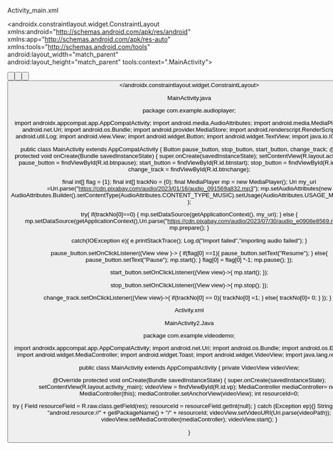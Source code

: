 Activity_main.xml

<?xml version="1.0" encoding="utf-8"?>
<androidx.constraintlayout.widget.ConstraintLayout
xmlns:android="http://schemas.android.com/apk/res/android"
xmlns:app="http://schemas.android.com/apk/res-auto"
xmlns:tools="http://schemas.android.com/tools"
android:layout_width="match_parent"
android:layout_height="match_parent"
tools:context=".MainActivity">

<Button
android:id="@+id/btnstart"
android:layout_width="wrap_content"
android:layout_height="wrap_content"
android:text="Start"
app:layout_constraintBottom_toBottomOf="parent"
app:layout_constraintEnd_toEndOf="parent"
app:layout_constraintHorizontal_bias="0.125"
app:layout_constraintStart_toStartOf="parent"
app:layout_constraintTop_toTopOf="parent"
app:layout_constraintVertical_bias="0.525" />

<Button
android:id="@+id/btnstop"
android:layout_width="wrap_content"
android:layout_height="wrap_content"
android:text="Stop"
app:layout_constraintBottom_toBottomOf="parent"
app:layout_constraintEnd_toEndOf="parent"
app:layout_constraintHorizontal_bias="0.871"
app:layout_constraintStart_toStartOf="parent"
app:layout_constraintTop_toTopOf="parent"
app:layout_constraintVertical_bias="0.525" />

<Button
android:id="@+id/btnpause"
android:layout_width="wrap_content"
android:layout_height="wrap_content"
android:text="Pause"
app:layout_constraintBottom_toBottomOf="parent"
app:layout_constraintEnd_toEndOf="parent"
app:layout_constraintStart_toStartOf="parent"
app:layout_constraintTop_toTopOf="parent"
app:layout_constraintVertical_bias="0.525" />

<TextView
android:id="@+id/title"
android:layout_width="wrap_content"
android:layout_height="wrap_content"
android:fontFamily="sans-serif-medium"
android:text="Audio Player"
android:textSize="28dp"
app:layout_constraintBottom_toBottomOf="parent"
app:layout_constraintEnd_toEndOf="parent"
app:layout_constraintStart_toStartOf="parent"
app:layout_constraintTop_toTopOf="parent"
app:layout_constraintVertical_bias="0.075" />

<TextView
android:id="@+id/audioname"
android:layout_width="wrap_content"
android:layout_height="wrap_content"
android:fontFamily="sans-serif-medium"
android:text="Get rick rolled"
android:textSize="24dp"
android:textStyle="italic"
app:layout_constraintBottom_toBottomOf="parent"
app:layout_constraintEnd_toEndOf="parent"
app:layout_constraintHorizontal_bias="0.536"
app:layout_constraintStart_toStartOf="parent"
app:layout_constraintTop_toTopOf="parent"
app:layout_constraintVertical_bias="0.349" />

<Button
android:id="@+id/btnchange"
android:layout_width="151dp"
android:layout_height="40dp"
android:text="Change track"
app:layout_constraintBottom_toBottomOf="parent"
app:layout_constraintEnd_toEndOf="parent"
app:layout_constraintHorizontal_bias="0.498"
app:layout_constraintStart_toStartOf="parent"
app:layout_constraintTop_toTopOf="parent"
app:layout_constraintVertical_bias="0.71" />
</androidx.constraintlayout.widget.ConstraintLayout>


MainActivity.java

package com.example.audioplayer;

import androidx.appcompat.app.AppCompatActivity;
import android.media.AudioAttributes;
import android.media.MediaPlayer;
import android.net.Uri;
import android.os.Bundle;
import android.provider.MediaStore;
import android.renderscript.RenderScript;
import android.util.Log;
import android.view.View;
import android.widget.Button;
import android.widget.TextView;
import java.io.IOException;

public class MainActivity extends AppCompatActivity {
Button pause_button, stop_button, start_button, change_track;
@Override
protected void onCreate(Bundle savedInstanceState) {
super.onCreate(savedInstanceState);
setContentView(R.layout.activity_main);
pause_button = findViewById(R.id.btnpause);
start_button = findViewById(R.id.btnstart);
stop_button = findViewById(R.id.btnstop);
change_track = findViewById(R.id.btnchange);

final int[] flag = {1};
final int[] trackNo = {0};
final MediaPlayer mp = new MediaPlayer();
Uri my_uri =Uri.parse("https://cdn.pixabay.com/audio/2023/01/16/audio_091569a832.mp3");
mp.setAudioAttributes(new AudioAttributes.Builder().setContentType(AudioAttributes.CONTENT_TYPE_MUSIC).setUsage(AudioAttributes.USAGE_MEDIA).build()
);

try{
if(trackNo[0]==0) {
mp.setDataSource(getApplicationContext(), my_uri);
}
else {
mp.setDataSource(getApplicationContext(),Uri.parse("https://cdn.pixabay.com/audio/2023/07/30/audio_e0908e8569.mp3"));
}
mp.prepare();
}

catch(IOException e){
e.printStackTrace();
Log.d("Import failed","importing audio failed");
}

pause_button.setOnClickListener((View view )-> {
if(flag[0] ==1){
pause_button.setText("Resume");
} 
else{
pause_button.setText("Pause");
mp.start();
} flag[0] = flag[0] *-1;
mp.pause();
});

start_button.setOnClickListener((View view)->{
mp.start();
});

stop_button.setOnClickListener((View view)->{
mp.stop();
});

change_track.setOnClickListener((View view)->{
if(trackNo[0] == 0){
trackNo[0] =1;
} 
else{
trackNo[0]= 0;
}
});
}
}


Activity.xml

<?xml version="1.0" encoding="utf-8"?>
<LinearLayout xmlns:android="http://schemas.android.com/apk/res/android"
xmlns:app="http://schemas.android.com/apk/res-auto"
xmlns:tools="http://schemas.android.com/tools"
android:layout_width="match_parent"
android:layout_height="match_parent"
tools:context=".MainActivity"
android:orientation="vertical"
android:weightSum="1">

<VideoView
android:layout_width="wrap_content"
android:layout_height="651sp"
android:id="@+id/vp"/>

<TextView
android:layout_width="wrap_content"
android:layout_height="wrap_content"
android:text="Video Player"
android:textSize="25sp"
android:layout_marginLeft="120sp"
android:layout_marginTop="25sp"/>
</LinearLayout>


MainActivity2.Java

package com.example.videodemo;

import androidx.appcompat.app.AppCompatActivity;
import android.net.Uri;
import android.os.Bundle;
import android.os.Environment;
import android.widget.MediaController;
import android.widget.Toast;
import android.widget.VideoView;
import java.lang.reflect.Field;

public class MainActivity extends AppCompatActivity {
private VideoView videoView;

@Override
protected void onCreate(Bundle savedInstanceState) {
super.onCreate(savedInstanceState);
setContentView(R.layout.activity_main);
videoView = findViewById(R.id.vp);
MediaController mediaController= new MediaController(this);
mediaController.setAnchorView(videoView);
int resourceId=0;

try {
Field resourceField = R.raw.class.getField(res);
resourceId = resourceField.getInt(null);
}
catch (Exception ep){}
String videoPath = "android.resource://" + getPackageName() + "/" + resourceId;
videoView.setVideoURI(Uri.parse(videoPath));
videoView.setMediaController(mediaController);
videoView.start();
}

}
